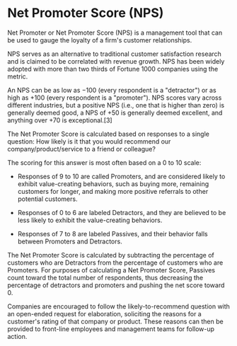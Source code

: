 # Net Promoter Score (NPS)

Net Promoter or Net Promoter Score (NPS) is a management tool that can be used to gauge the loyalty of a firm's customer relationships. 

NPS serves as an alternative to traditional customer satisfaction research and is claimed to be correlated with revenue growth. NPS has been widely adopted with more than two thirds of Fortune 1000 companies using the metric.

An NPS can be as low as −100 (every respondent is a "detractor") or as high as +100 (every respondent is a "promoter"). NPS scores vary across different industries, but a positive NPS (i.e., one that is higher than zero) is generally deemed good, a NPS of +50 is generally deemed excellent, and anything over +70 is exceptional.[3]

The Net Promoter Score is calculated based on responses to a single question: How likely is it that you would recommend our company/product/service to a friend or colleague? 

The scoring for this answer is most often based on a 0 to 10 scale:

  * Responses of 9 to 10 are called Promoters, and are considered likely to exhibit value-creating behaviors, such as buying more, remaining customers for longer, and making more positive referrals to other potential customers.

  * Responses of 0 to 6 are labeled Detractors, and they are believed to be less likely to exhibit the value-creating behaviors. 

  * Responses of 7 to 8 are labeled Passives, and their behavior falls between Promoters and Detractors.

The Net Promoter Score is calculated by subtracting the percentage of customers who are Detractors from the percentage of customers who are Promoters. For purposes of calculating a Net Promoter Score, Passives count toward the total number of respondents, thus decreasing the percentage of detractors and promoters and pushing the net score toward 0.

Companies are encouraged to follow the likely-to-recommend question with an open-ended request for elaboration, soliciting the reasons for a customer's rating of that company or product. These reasons can then be provided to front-line employees and management teams for follow-up action.

